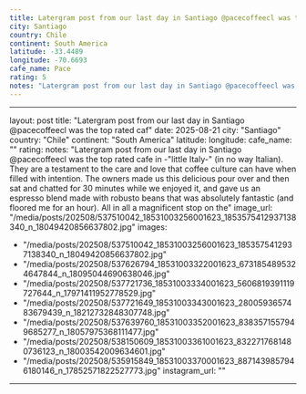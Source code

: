 ```yaml
---
title: Latergram post from our last day in Santiago @pacecoffeecl was the top rated caf
city: Santiago
country: Chile
continent: South America
latitude: -33.4489
longitude: -70.6693
cafe_name: Pace
rating: 5
notes: "Latergram post from our last day in Santiago @pacecoffeecl was the top rated cafe in \"little Italy\" (in no way Italian). They are a testament to the care and love that coffee culture can have when filled with intention. The owners made us this delicious pour over and then sat and chatted for 30 minutes while we enjoyed it, and gave us an espresso blend made with robusto beans that was absolutely fantastic (and floored me for an hour). All in all a magnificent stop on the"
---
```

---
layout: post
title: "Latergram post from our last day in Santiago @pacecoffeecl was the top rated caf"
date: 2025-08-21
city: "Santiago"
country: "Chile"
continent: "South America"
latitude: 
longitude: 
cafe_name: ""
rating: 
notes: "Latergram post from our last day in Santiago @pacecoffeecl was the top rated cafe in -\"little Italy-\" (in no way Italian). They are a testament to the care and love that coffee culture can have when filled with intention. The owners made us this delicious pour over and then sat and chatted for 30 minutes while we enjoyed it, and gave us an espresso blend made with robusto beans that was absolutely fantastic (and floored me for an hour). All in all a magnificent stop on the"
image_url: "/media/posts/202508/537510042_18531003256001623_1853575412937138340_n_18049420856637802.jpg"
images:
  - "/media/posts/202508/537510042_18531003256001623_1853575412937138340_n_18049420856637802.jpg"
  - "/media/posts/202508/537626794_18531003322001623_6731854895324647844_n_18095044690638046.jpg"
  - "/media/posts/202508/537721736_18531003334001623_5606819391119727644_n_17971411952778529.jpg"
  - "/media/posts/202508/537721649_18531003343001623_2800593657483679439_n_18212732848307748.jpg"
  - "/media/posts/202508/537639760_18531003352001623_8383571557949685277_n_18057975368111477.jpg"
  - "/media/posts/202508/538150609_18531003361001623_8322717681480736123_n_18003542009634601.jpg"
  - "/media/posts/202508/535915849_18531003370001623_8871439857946180146_n_17852571822527773.jpg"
instagram_url: ""
---